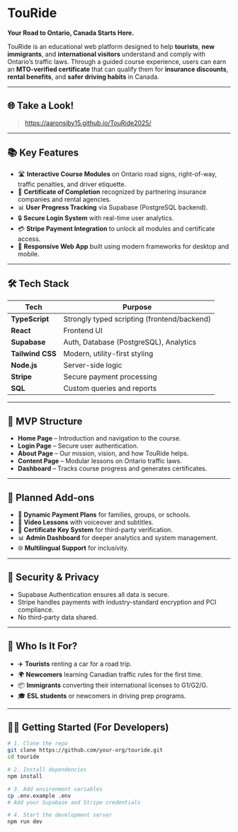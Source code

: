 # TouRide

**Your Road to Ontario, Canada Starts Here.**

TouRide is an educational web platform designed to help **tourists**, **new immigrants**, and **international visitors** understand and comply with Ontario’s traffic laws. Through a guided course experience, users can earn an **MTO-verified certificate** that can qualify them for **insurance discounts**, **rental benefits**, and **safer driving habits** in Canada.

---

## 🌐 Take a Look!

> https://aaronsiby15.github.io/TouRide2025/

---

## 📚 Key Features

- 🛣 **Interactive Course Modules** on Ontario road signs, right-of-way, traffic penalties, and driver etiquette.
- 📜 **Certificate of Completion** recognized by partnering insurance companies and rental agencies.
- 📊 **User Progress Tracking** via Supabase (PostgreSQL backend).
- 🔒 **Secure Login System** with real-time user analytics.
- 💳 **Stripe Payment Integration** to unlock all modules and certificate access.
- 📱 **Responsive Web App** built using modern frameworks for desktop and mobile.

---


## 🛠 Tech Stack

| Tech             | Purpose                                |
|------------------|----------------------------------------|
| **TypeScript**   | Strongly typed scripting (frontend/backend) |
| **React**        | Frontend UI                            |
| **Supabase**     | Auth, Database (PostgreSQL), Analytics |
| **Tailwind CSS** | Modern, utility-first styling          |
| **Node.js**      | Server-side logic                      |
| **Stripe**       | Secure payment processing              |
| **SQL**          | Custom queries and reports             |

---

## 🧱 MVP Structure

- **Home Page** – Introduction and navigation to the course.
- **Login Page** – Secure user authentication.
- **About Page** – Our mission, vision, and how TouRide helps.
- **Content Page** – Modular lessons on Ontario traffic laws.
- **Dashboard** – Tracks course progress and generates certificates.

---

## 🧩 Planned Add-ons

- 🧾 **Dynamic Payment Plans** for families, groups, or schools.
- 🎥 **Video Lessons** with voiceover and subtitles.
- 🔑 **Certificate Key System** for third-party verification.
- 📊 **Admin Dashboard** for deeper analytics and system management.
- 🌐 **Multilingual Support** for inclusivity.

---

## 🔐 Security & Privacy

- Supabase Authentication ensures all data is secure.
- Stripe handles payments with industry-standard encryption and PCI compliance.
- No third-party data shared.

---

## 💼 Who Is It For?

- ✈️ **Tourists** renting a car for a road trip.
- 🌍 **Newcomers** learning Canadian traffic rules for the first time.
- 📦 **Immigrants** converting their international licenses to G1/G2/G.
- 🎓 **ESL students** or newcomers in driving prep programs.

---

## 🧑‍💻 Getting Started (For Developers)

```bash
# 1. Clone the repo
git clone https://github.com/your-org/touride.git
cd touride

# 2. Install dependencies
npm install

# 3. Add environment variables
cp .env.example .env
# Add your Supabase and Stripe credentials

# 4. Start the development server
npm run dev
